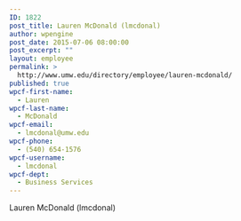 ```yaml
---
ID: 1822
post_title: Lauren McDonald (lmcdonal)
author: wpengine
post_date: 2015-07-06 08:00:00
post_excerpt: ""
layout: employee
permalink: >
  http://www.umw.edu/directory/employee/lauren-mcdonald/
published: true
wpcf-first-name:
  - Lauren
wpcf-last-name:
  - McDonald
wpcf-email:
  - lmcdonal@umw.edu
wpcf-phone:
  - (540) 654-1576
wpcf-username:
  - lmcdonal
wpcf-dept:
  - Business Services
---
```

Lauren McDonald (lmcdonal)
